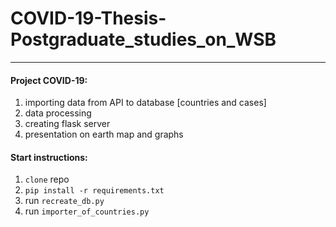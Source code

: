 # COVID-19-Thesis-Postgraduate_studies_on_WSB

------------------------------------

#### Project COVID-19:

1. importing data from API to database [countries and cases]
2. data processing
3. creating flask server
4. presentation on earth map and graphs

#### Start instructions:

1. `clone` repo
2. `pip install -r requirements.txt`
4. run `recreate_db.py`
5. run `importer_of_countries.py`
